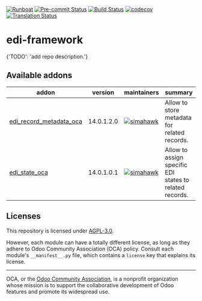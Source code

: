 
[![Runboat](https://img.shields.io/badge/runboat-Try%20me-875A7B.png)](https://runboat.odoo-community.org/builds?repo=OCA/edi-framework&target_branch=14.0)
[![Pre-commit Status](https://github.com/OCA/edi-framework/actions/workflows/pre-commit.yml/badge.svg?branch=14.0)](https://github.com/OCA/edi-framework/actions/workflows/pre-commit.yml?query=branch%3A14.0)
[![Build Status](https://github.com/OCA/edi-framework/actions/workflows/test.yml/badge.svg?branch=14.0)](https://github.com/OCA/edi-framework/actions/workflows/test.yml?query=branch%3A14.0)
[![codecov](https://codecov.io/gh/OCA/edi-framework/branch/14.0/graph/badge.svg)](https://codecov.io/gh/OCA/edi-framework)
[![Translation Status](https://translation.odoo-community.org/widgets/edi-framework-14-0/-/svg-badge.svg)](https://translation.odoo-community.org/engage/edi-framework-14-0/?utm_source=widget)

<!-- /!\ do not modify above this line -->

# edi-framework

{'TODO': 'add repo description.'}

<!-- /!\ do not modify below this line -->

<!-- prettier-ignore-start -->

[//]: # (addons)

Available addons
----------------
addon | version | maintainers | summary
--- | --- | --- | ---
[edi_record_metadata_oca](edi_record_metadata_oca/) | 14.0.1.2.0 | [![simahawk](https://github.com/simahawk.png?size=30px)](https://github.com/simahawk) | Allow to store metadata for related records.
[edi_state_oca](edi_state_oca/) | 14.0.1.0.1 | [![simahawk](https://github.com/simahawk.png?size=30px)](https://github.com/simahawk) | Allow to assign specific EDI states to related records.

[//]: # (end addons)

<!-- prettier-ignore-end -->

## Licenses

This repository is licensed under [AGPL-3.0](LICENSE).

However, each module can have a totally different license, as long as they adhere to Odoo Community Association (OCA)
policy. Consult each module's `__manifest__.py` file, which contains a `license` key
that explains its license.

----
OCA, or the [Odoo Community Association](http://odoo-community.org/), is a nonprofit
organization whose mission is to support the collaborative development of Odoo features
and promote its widespread use.
